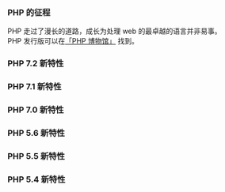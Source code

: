 
### PHP 的征程
PHP 走过了漫长的道路，成长为处理 web 的最卓越的语言并非易事。  
PHP 发行版可以在[「PHP 博物馆」](http://museum.php.net/) 找到。  

### PHP 7.2 新特性

### PHP 7.1 新特性

### PHP 7.0 新特性

### PHP 5.6 新特性

### PHP 5.5 新特性

### PHP 5.4 新特性
